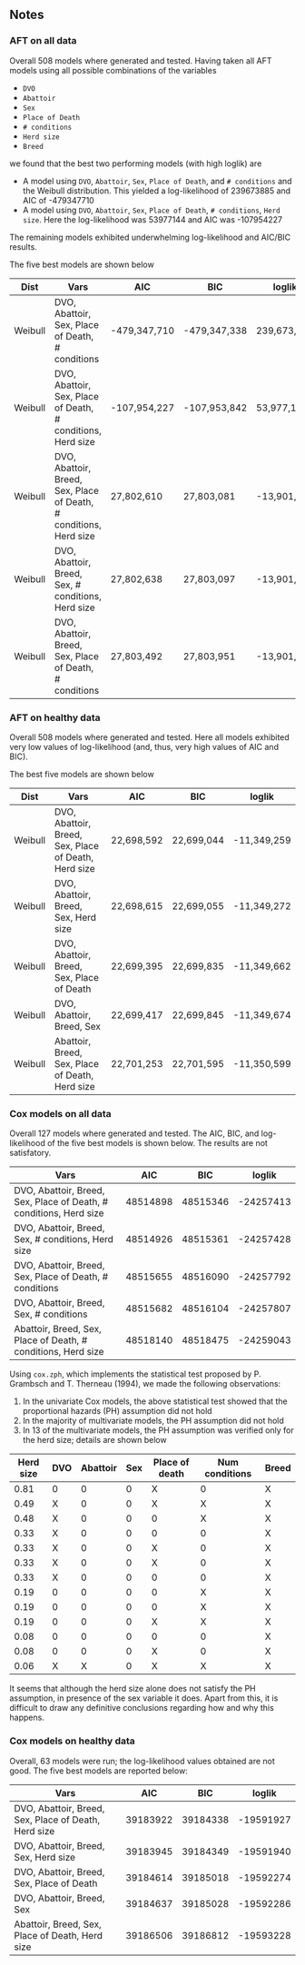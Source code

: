 ## Notes


### AFT on all data

Overall 508 models where generated and tested.
Having taken all AFT models using all possible combinations 
of the variables

- `DVO`
- `Abattoir`
- `Sex`
- `Place of Death`
- `# conditions`
- `Herd size`
- `Breed`

we found that the best two performing models (with high loglik) are

- A model using `DVO`, `Abattoir`, `Sex`, `Place of Death`, and `# conditions` and the Weibull distribution. This yielded a log-likelihood of 239673885 and AIC of -479347710
- A model using `DVO`, `Abattoir`, `Sex`, `Place of Death`, `# conditions`, `Herd size`. Here the log-likelihood was 53977144 and AIC was -107954227

The remaining models exhibited underwhelming log-likelihood and AIC/BIC results.

The five best models are shown below


| Dist    | Vars   |  AIC   |     BIC   |   loglik |
| ----    | ------ | ------ | --------- | ------ | 
| Weibull | DVO, Abattoir, Sex, Place of Death, # conditions                    | -479,347,710 | -479,347,338 | 239,673,885 |
| Weibull | DVO, Abattoir, Sex, Place of Death, # conditions, Herd size       	| -107,954,227 | -107,953,842 |  53,977,144 |
| Weibull | DVO, Abattoir, Breed, Sex, Place of Death, # conditions, Herd size  |   27,802,610 |   27,803,081 | -13,901,267 |
| Weibull | DVO, Abattoir, Breed, Sex, # conditions, Herd size                  |   27,802,638 |   27,803,097 | -13,901,282 |
| Weibull | DVO, Abattoir, Breed, Sex, Place of Death, # conditions             |   27,803,492 |   27,803,951 | -13,901,709 |




### AFT on healthy data

Overall 508 models where generated and tested.
Here all models exhibited very low values of log-likelihood (and, thus, very high values of AIC and BIC).

The best five models are shown below

| Dist    | Vars  |  AIC   |     BIC   |   loglik |
| ----    | ------ | ------ | --------- | ------ | 
| Weibull | DVO, Abattoir, Breed, Sex, Place of Death, Herd size     | 22,698,592 | 22,699,044 | -11,349,259 |
| Weibull | DVO, Abattoir, Breed, Sex, Herd size                     | 22,698,615 | 22,699,055 | -11,349,272 |
| Weibull | DVO, Abattoir, Breed, Sex, Place of Death                | 22,699,395 | 22,699,835 | -11,349,662 |
| Weibull | DVO, Abattoir, Breed, Sex                                | 22,699,417 | 22,699,845 | -11,349,674 |
| Weibull | Abattoir, Breed, Sex, Place of Death, Herd size          | 22,701,253 | 22,701,595 | -11,350,599 |


### Cox models on all data

Overall 127 models where generated and tested.
The AIC, BIC, and log-likelihood of the five best models is shown below.
The results are not satisfatory. 


| Vars   |  AIC   |     BIC   |    loglik |
| ------ | ------ | --------- | ------ |
| DVO, Abattoir, Breed, Sex, Place of Death, # conditions, Herd size | 48514898  | 48515346  |  -24257413 | 
| DVO, Abattoir, Breed, Sex, # conditions, Herd size |   48514926 |   48515361 |   -24257428 | 
| DVO, Abattoir, Breed, Sex, Place of Death, # conditions |   48515655  |  48516090  |  -24257792 | 
| DVO, Abattoir, Breed, Sex, # conditions |   48515682   | 48516104  |  -24257807 | 
| Abattoir, Breed, Sex, Place of Death, # conditions, Herd size |   48518140 |   48518475 |   -24259043 | 


Using `cox.zph`, which implements the statistical test proposed by P. Grambsch and T. Therneau (1994),
we made the following observations:

1. In the univariate Cox models, the above statistical test showed that the proportional hazards (PH) assumption did not hold
2. In the majority of multivariate models, the PH assumption did not hold
3. In 13 of the multivariate models, the PH assumption was verified only for the herd size; details are shown below


| Herd size | DVO | Abattoir | Sex | Place of death | Num conditions | Breed | 
| --------- | --- | -------- | --- | -------------- | -------------- | ----- |
|    0.81   | 0   |  0       |  0  |   X            | 0              | X     |
|    0.49   | X   |  0       |  0  |   X            | X              | X     | 
|    0.48   | X   |  0       |  0  |   0            | X              | X     |
|    0.33   | X   |  0       |  0  |   0            | 0              | X     |
|    0.33   | X   |  0       |  0  |   X            | 0              | X     |
|    0.33   | X   |  0       |  0  |   X            | 0              | X     |
|    0.33   | X   |  0       |  0  |   0            | 0              | X     |
|    0.19   | 0   |  0       |  0  |   0            | X              | X     |
|    0.19   | 0   |  0       |  0  |   0            | X              | X     |
|    0.19   | 0   |  0       |  0  |   X            | X              | X     |
|    0.08   | 0   |  0       |  0  |   0            | 0              | X     |
|    0.08   | 0   |  0       |  0  |   X            | 0              | X     |
|    0.06   | X   |  X       |  0  |   X            | X              | X     |

It seems that although the herd size alone does not satisfy the PH assumption, in presence of
the sex variable it does. Apart from this, it is difficult to draw any definitive conclusions
regarding how and why this happens. 




### Cox models on healthy data

Overall, 63 models were run; the log-likelihood values obtained are not good. 
The five best models are reported below:

| Vars   |  AIC   |     BIC   |    loglik |
| ------ | ------ | --------- | ------ |
| DVO, Abattoir, Breed, Sex, Place of Death, Herd size | 39183922   | 39184338  |  -19591927 | 
| DVO, Abattoir, Breed, Sex, Herd size |   39183945  |  39184349  |  -19591940 | 
| DVO, Abattoir, Breed, Sex, Place of Death |   39184614  |  39185018  |  -19592274 | 
| DVO, Abattoir, Breed, Sex |  39184637   | 39185028   | -19592286 | 
| Abattoir, Breed, Sex, Place of Death, Herd size |   39186506  |  39186812  |  -19593228 | 




